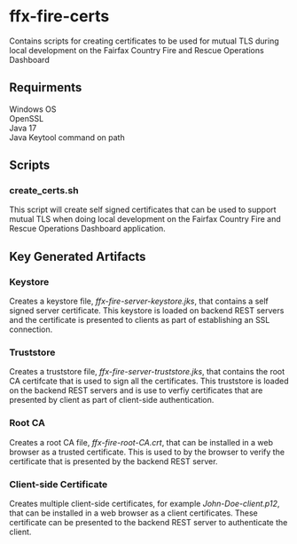 # ffx-fire-certs
Contains scripts for creating certificates to be used for mutual TLS during local development on the Fairfax Country Fire and Rescue Operations Dashboard

## Requirments
Windows OS<br/>
OpenSSL<br/>
Java 17<br/>
Java Keytool command on path<br/>

## Scripts

###  create_certs.sh
This script will create self signed certificates that can be used to support mutual TLS when doing local development on the Fairfax Country Fire and Rescue Operations Dashboard application.

## Key Generated Artifacts

### Keystore 
Creates a keystore file, *ffx-fire-server-keystore.jks*, that contains a self signed server certificate. This keystore is loaded on backend REST servers and the certificate is presented to clients as part of establishing an SSL connection.

### Truststore
Creates a truststore file, *ffx-fire-server-truststore.jks*, that contains the root CA certifcate that is used to sign all the certificates. This truststore is loaded on the backend REST servers and is use to verfiy certificates that are presented by client as part of client-side authentication.

### Root CA
Creates a root CA file, *ffx-fire-root-CA.crt*, that can be installed in a web browser as a trusted certificate. This is used to by the browser to verify the certificate that is presented by the backend REST server.

### Client-side Certificate
Creates multiple client-side certificates, for example *John-Doe-client.p12*, that can be installed in a web browser as a client certificates. These certificate can be presented to the backend REST server to authenticate the client.

